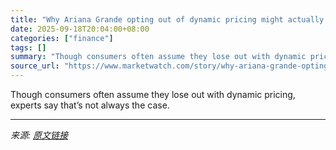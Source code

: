 ```yaml
---
title: "Why Ariana Grande opting out of dynamic pricing might actually help ticket scalpers — and not her fans"
date: 2025-09-18T20:04:00+08:00
categories: ["finance"]
tags: []
summary: "Though consumers often assume they lose out with dynamic pricing, experts say that’s not always the case."
source_url: "https://www.marketwatch.com/story/why-ariana-grande-opting-out-of-dynamic-pricing-might-actually-help-ticket-scalpers-and-not-her-fans-9646ec39?mod=mw_rss_topstories"
---
```


Though consumers often assume they lose out with dynamic pricing, experts say that’s not always the case.

---

*来源: [原文链接](https://www.marketwatch.com/story/why-ariana-grande-opting-out-of-dynamic-pricing-might-actually-help-ticket-scalpers-and-not-her-fans-9646ec39?mod=mw_rss_topstories)*
